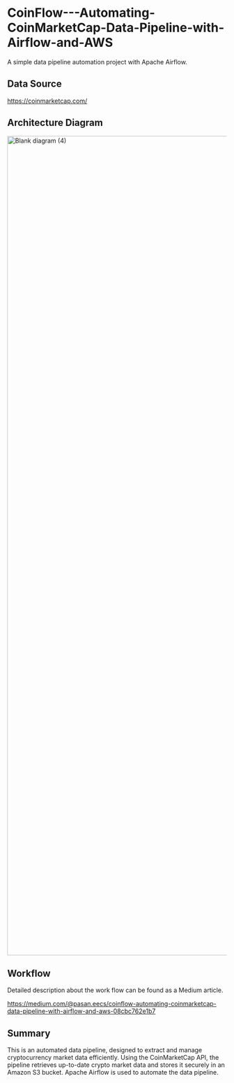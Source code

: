 # CoinFlow---Automating-CoinMarketCap-Data-Pipeline-with-Airflow-and-AWS
A simple data pipeline automation project with Apache Airflow.

## Data Source

https://coinmarketcap.com/

## Architecture Diagram

<img width="3675" height="1875" alt="Blank diagram (4)" src="https://github.com/user-attachments/assets/f037f9ca-5bfc-46c6-9ddd-fdb699331d5a" />


## Workflow

Detailed description about the work flow can be found as a Medium article.

https://medium.com/@pasan.eecs/coinflow-automating-coinmarketcap-data-pipeline-with-airflow-and-aws-08cbc762e1b7


## Summary

This is an automated data pipeline, designed to extract and manage cryptocurrency market data efficiently.
Using the CoinMarketCap API, the pipeline retrieves up-to-date crypto market data and stores it securely in an Amazon S3 bucket.
Apache Airflow is used to automate the data pipeline.


